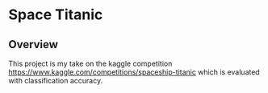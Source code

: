 # Space Titanic

## Overview

This project is my take on the kaggle competition https://www.kaggle.com/competitions/spaceship-titanic which is evaluated with classification accuracy.
